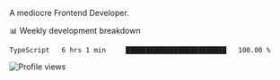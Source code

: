 A mediocre Frontend Developer.

📊 Weekly development breakdown
<!--START_SECTION:waka-->

```text
TypeScript   6 hrs 1 min     █████████████████████████   100.00 %
```

<!--END_SECTION:waka-->

<img src="https://gpvc.arturio.dev/iqbalfasri" alt="Profile views"/>

